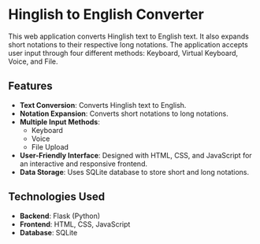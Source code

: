 # Hinglish to English Converter

This web application converts Hinglish text to English text. It also expands short notations to their respective long notations. The application accepts user input through four different methods: Keyboard, Virtual Keyboard, Voice, and File.

## Features

- **Text Conversion**: Converts Hinglish text to English.
- **Notation Expansion**: Converts short notations to long notations.
- **Multiple Input Methods**:
  - Keyboard
  - Voice
  - File Upload
- **User-Friendly Interface**: Designed with HTML, CSS, and JavaScript for an interactive and responsive frontend.
- **Data Storage**: Uses SQLite database to store short and long notations.

## Technologies Used

- **Backend**: Flask (Python)
- **Frontend**: HTML, CSS, JavaScript
- **Database**: SQLite




